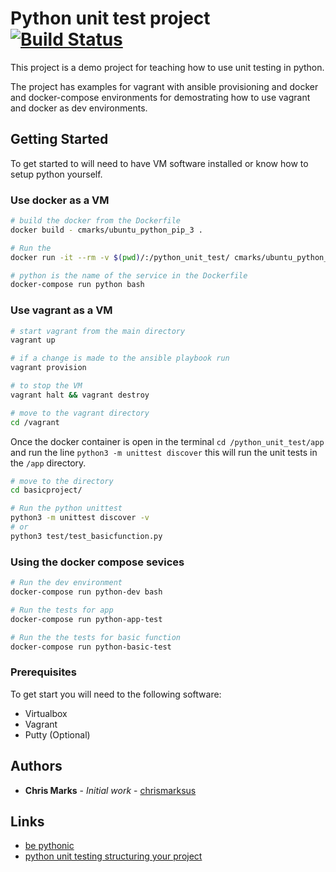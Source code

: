# Python unit test project [![Build Status](https://travis-ci.org/chrismarksus/python_unit_test.svg?branch=master)](https://travis-ci.org/chrismarksus/python_unit_test)

This project is a demo project for teaching how to use unit testing in python.

The project has examples for vagrant with ansible provisioning and docker and docker-compose environments for demostrating how to use vagrant and docker as dev environments. 

## Getting Started

To get started to will need to have VM software installed or know how to setup python yourself.

### Use docker as a VM

```bash
# build the docker from the Dockerfile
docker build - cmarks/ubuntu_python_pip_3 .

# Run the 
docker run -it --rm -v $(pwd)/:/python_unit_test/ cmarks/ubuntu_python_pip_3 /bin/bash

# python is the name of the service in the Dockerfile
docker-compose run python bash

```
### Use vagrant as a VM

```bash
# start vagrant from the main directory
vagrant up

# if a change is made to the ansible playbook run
vagrant provision

# to stop the VM 
vagrant halt && vagrant destroy

# move to the vagrant directory
cd /vagrant

```

Once the docker container is open in the terminal ```cd /python_unit_test/app``` and run the line ```python3 -m unittest discover``` this will run the unit tests in the ```/app``` directory.  


```bash
# move to the directory
cd basicproject/

# Run the python unittest
python3 -m unittest discover -v
# or
python3 test/test_basicfunction.py

```

### Using the docker compose sevices

```bash
# Run the dev environment
docker-compose run python-dev bash

# Run the tests for app
docker-compose run python-app-test

# Run the the tests for basic function
docker-compose run python-basic-test
```

### Prerequisites

To get start you will need to the following software:

* Virtualbox
* Vagrant
* Putty (Optional)

## Authors

* **Chris Marks** - *Initial work* - [chrismarksus](https://github.com/chrismarksus)

## Links
* [be pythonic](http://mikegrouchy.com/blog/2012/05/be-pythonic-__init__py.html)
* [python unit testing structuring your project](http://www.patricksoftwareblog.com/python-unit-testing-structuring-your-project/)
